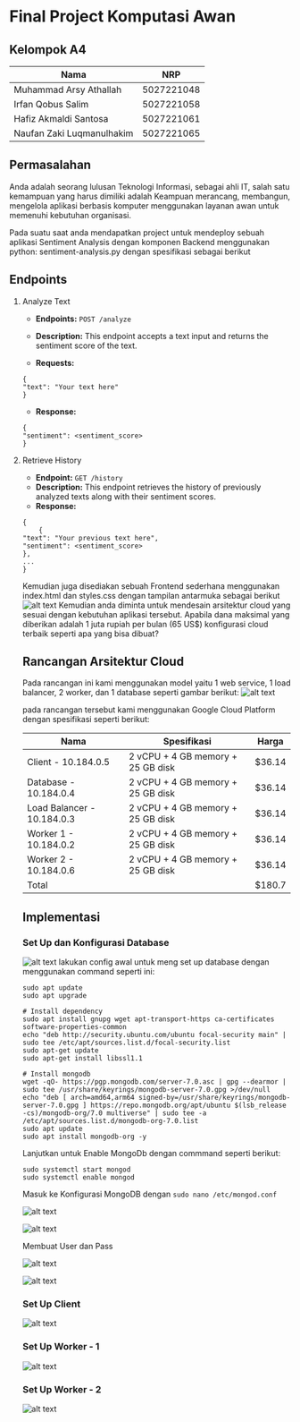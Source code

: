 # Final Project Komputasi Awan

## Kelompok A4

| Nama | NRP |
|-----------------------|--------------|
| Muhammad Arsy Athallah | 5027221048 |
| Irfan Qobus Salim| 5027221058 |
| Hafiz Akmaldi Santosa| 5027221061 |
| Naufan Zaki Luqmanulhakim| 5027221065 |

## Permasalahan

Anda adalah seorang lulusan Teknologi Informasi, sebagai ahli IT, salah satu kemampuan yang harus dimiliki adalah Keampuan merancang, membangun, mengelola aplikasi berbasis komputer menggunakan layanan awan untuk memenuhi kebutuhan organisasi.

Pada suatu saat anda mendapatkan project untuk mendeploy sebuah aplikasi Sentiment Analysis dengan komponen Backend menggunakan python: sentiment-analysis.py dengan spesifikasi sebagai berikut

## Endpoints

1. Analyze Text
    - **Endpoints:** `POST /analyze`
    - **Description:**  This endpoint accepts a text input and returns the sentiment score of the text.

    - **Requests:**
    ~~~
    {
    "text": "Your text here"
    }
    ~~~

    - **Response:**
    ~~~
    {
    "sentiment": <sentiment_score>
    }
    ~~~

2. Retrieve History
    - **Endpoint:** `GET /history`
    - **Description:** This endpoint retrieves the history of previously analyzed texts along with their sentiment scores.
    - **Response:**
    ~~~
    {
        {
   "text": "Your previous text here",
   "sentiment": <sentiment_score>
    }, 
    ...
    }
    ~~~

    Kemudian juga disediakan sebuah Frontend sederhana menggunakan index.html dan styles.css dengan tampilan antarmuka sebagai berikut
    ![alt text](image.png)
    Kemudian anda diminta untuk mendesain arsitektur cloud yang sesuai dengan kebutuhan aplikasi tersebut. Apabila dana maksimal yang diberikan adalah 1 juta rupiah per bulan (65 US$) konfigurasi cloud terbaik seperti apa yang bisa dibuat?

    ## Rancangan Arsitektur Cloud

    Pada rancangan ini kami menggunakan model yaitu 1 web service, 1 load balancer, 2 worker, dan 1 database seperti gambar berikut:
    ![alt text](image-1.png)

    pada rancangan tersebut kami menggunakan Google Cloud Platform dengan spesifikasi seperti berikut:

    | Nama | Spesifikasi | Harga |
    |-----------------------|--------------| --------- |
    | Client - 10.184.0.5 | 2 vCPU + 4 GB memory + 25 GB disk | $36.14 |
    | Database - 10.184.0.4 | 2 vCPU + 4 GB memory + 25 GB disk | $36.14 |
    | Load Balancer - 10.184.0.3| 2 vCPU + 4 GB memory + 25 GB disk |  $36.14 |
    | Worker 1 - 10.184.0.2 | 2 vCPU + 4 GB memory + 25 GB disk | $36.14 |
    | Worker 2 - 10.184.0.6 | 2 vCPU + 4 GB memory + 25 GB disk | $36.14 |
    |Total | | $180.7 |

    ## Implementasi

    ### Set Up dan Konfigurasi Database
    
    ![alt text](<WhatsApp Image 2024-06-20 at 23.16.36_199de0f0.jpg>)
    lakukan config awal untuk meng set up database dengan menggunakan command seperti ini:
    ~~~
    sudo apt update
    sudo apt upgrade

    # Install dependency
    sudo apt install gnupg wget apt-transport-https ca-certificates software-properties-common
    echo "deb http://security.ubuntu.com/ubuntu focal-security main" | sudo tee /etc/apt/sources.list.d/focal-security.list
    sudo apt-get update
    sudo apt-get install libssl1.1

    # Install mongodb
    wget -qO- https://pgp.mongodb.com/server-7.0.asc | gpg --dearmor | sudo tee /usr/share/keyrings/mongodb-server-7.0.gpg >/dev/null
    echo "deb [ arch=amd64,arm64 signed-by=/usr/share/keyrings/mongodb-server-7.0.gpg ] https://repo.mongodb.org/apt/ubuntu $(lsb_release -cs)/mongodb-org/7.0 multiverse" | sudo tee -a /etc/apt/sources.list.d/mongodb-org-7.0.list
    sudo apt update
    sudo apt install mongodb-org -y
    ~~~

    Lanjutkan untuk Enable MongoDb dengan commmand seperti berikut:
    ~~~
    sudo systemctl start mongod
    sudo systemctl enable mongod
    ~~~

    Masuk ke Konfigurasi MongoDB dengan `sudo nano /etc/mongod.conf`

    ![alt text](<WhatsApp Image 2024-06-20 at 23.17.34_dcb5e892.jpg>)

    ![alt text](<WhatsApp Image 2024-06-20 at 23.30.53_7d6e15c2.jpg>)

    Membuat User dan Pass

    ![alt text](<WhatsApp Image 2024-06-20 at 23.41.06_20ae04c5.jpg>)

    ![alt text](<WhatsApp Image 2024-06-20 at 23.42.42_5ab5e758.jpg>)

    ### Set Up Client

    ![alt text](<WhatsApp Image 2024-06-21 at 00.03.20_42fecd6e.jpg>)

    ### Set Up Worker - 1

    ![alt text](<WhatsApp Image 2024-06-21 at 00.28.33_19c8f695.jpg>)

    ### Set Up Worker - 2

    ![alt text](<WhatsApp Image 2024-06-21 at 01.14.04_f590653b.jpg>)


    


    





    
